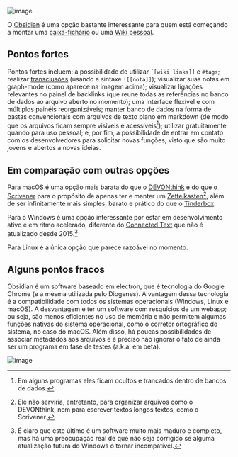 
![image](./img/apps/__obsid2.png)

O [Obsidian](https://obsidian.md) é uma opção bastante interessante para quem está começando a montar uma [caixa-fichário](Zettelkasten.md) ou uma [Wiki pessoal](Wikis.md). 

## Pontos fortes

Pontos fortes incluem: a possibilidade de utilizar `[[wiki links]]` e `#tags`; realizar [transclusões](transclusão) (usando a sintaxe `![[nota]]`); visualizar suas notas em graph-mode (como aparece na imagem acima); visualizar ligações relevantes no painel de backlinks (que reune todas as referências no banco de dados ao arquivo aberto no momento); uma interface flexível e com múltiplos painéis reorganizáveis; manter banco de dados na forma de pastas convencionais com arquivos de texto plano em markdown (de modo que os arquivos ficam sempre visíveis e acessíveis[^3]); utilizar gratuitamente quando para uso pessoal; e, por fim, a possibilidade de entrar em contato com os desenvolvedores para solicitar novas funções, visto que são muito jovens e abertos a novas ideias.
 
## Em comparação com outras opções
Para macOS é uma opção mais barata do que o [DEVONthink](DEVONthink%203.md) e do que o [Scrivener](Scrivener.md) para o propósito de apenas ter e manter um [Zettelkasten](Zettelkasten.md)[^1], além de ser infinitamente mais simples, barato e prático do que o [Tinderbox](Tinderbox.md).

Para o Windows é uma opção interessante por estar em desenvolvimento ativo e em ritmo acelerado, diferente do [Connected Text](Connected%20Text.md) que não é atualizado desde 2015.[^2]

Para Linux é a única opção que parece razoável no momento.

## Alguns pontos fracos

Obsidian é um software baseado em electron, que é tecnologia do Google Chrome (e a mesma utilizada pelo Diogenes). A vantagem dessa tecnologia é a compatibilidade com todos os sistemas operacionais (Windows, Linux e macOS). A desvantagem é ter um software com resquícios de um webapp; ou seja, são menos eficientes no uso de memória e não permitem algumas funções nativas do sistema operacional, como o corretor ortográfico do sistema, no caso do macOS. Além disso, há poucas possibilidades de associar metadados aos arquivos e é preciso não ignorar o fato de ainda ser um programa em fase de testes (a.k.a. em beta).


![image](./img/apps/__obsid.png)

[^1]: Ele não serviria, entretanto, para organizar arquivos como o DEVONthink, nem para escrever textos longos textos, como o Scrivener.
[^2]: É claro que este último é um software muito mais maduro e completo, mas há uma preocupação real de que não seja corrigido se alguma atualização futura do Windows o tornar incompatível.
[^3]: Em alguns programas eles ficam ocultos e trancados dentro de bancos de dados.
[^4]: Eles são muito jovens e abertos a novas ideias.